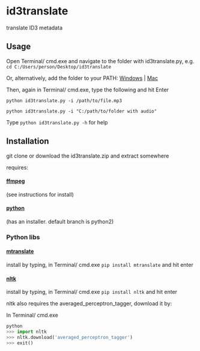 # id3translate
translate ID3 metadata

## Usage

Open Terminal/ cmd.exe and navigate to the folder with id3translate.py, e.g. `cd C:/Users/person/Desktop/id3translate`

Or, alternatively, add the folder to your PATH: [Windows](https://superuser.com/questions/949560/how-do-i-set-system-environment-variables-in-windows-10) | [Mac](https://stackoverflow.com/questions/14637979/how-to-permanently-set-path-on-linux-unix)

Then, again in Terminal/ cmd.exe, type the following and hit Enter

`python id3translate.py -i /path/to/file.mp3`

`python id3translate.py -i "C:/path/to/folder with audio"`

Type `python id3translate.py -h` for help

## Installation

git clone or download the id3translate.zip and extract somewhere

requires:

#### [ffmpeg](https://github.com/adaptlearning/adapt_authoring/wiki/Installing-FFmpeg)

(see instructions for install)

#### [python](https://www.python.org/downloads/)

(has an installer. default branch is python2)

### Python libs

#### [mtranslate](https://pypi.python.org/pypi?:action=display&name=mtranslate&version=1.3)

install by typing, in Terminal/ cmd.exe `pip install mtranslate` and hit enter

#### [nltk](https://pypi.python.org/pypi/nltk)
install by typing, in Terminal/ cmd.exe `pip install nltk` and hit enter

nltk also requires the averaged_perceptron_tagger, download it by:

In Terminal/ cmd.exe

```python
python
>>> import nltk
>>> nltk.download('averaged_perceptron_tagger')
>>> exit()
```
